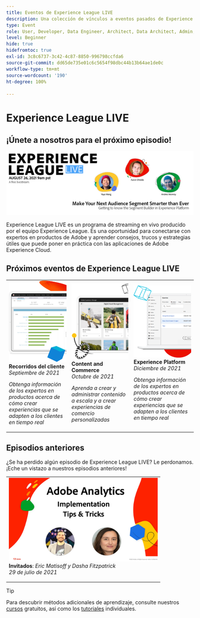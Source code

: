 ```yaml
---
title: Eventos de Experience League LIVE
description: Una colección de vínculos a eventos pasados de Experience League LIVE
type: Event
role: User, Developer, Data Engineer, Architect, Data Architect, Admin, Leader
level: Beginner
hide: true
hidefromtoc: true
exl-id: 3c8c6737-3c42-4c87-8850-996798ccfda6
source-git-commit: dd65de735e01c6c5654f98dbc44b13b64ae1de0c
workflow-type: tm+mt
source-wordcount: '190'
ht-degree: 100%

---
```


# Experience League LIVE

## ¡Únete a nosotros para el próximo episodio!

<a href="https://www.youtube.com/watch?v=rogVKsTFbWk"><img alt="al hacer clic se le dirigirá al vestíbulo de YouTube para Experience League Live" src="assets/1440x492.png" /></a>

Experience League LIVE es un programa de streaming en vivo producido por el equipo Experience League.  Es una oportunidad para conectarse con expertos en productos de Adobe y aprender consejos, trucos y estrategias útiles que puede poner en práctica con las aplicaciones de Adobe Experience Cloud.


## Próximos eventos de Experience League LIVE

<table>
<tr>
  <td>
      <img alt="Servicios de contenido" src="./assets/journeys.png" />
     <div>
          <strong>Recorridos del cliente</strong>
     </div>
     <div>
          <em>Septiembre de 2021</em>
     </div>
    <p>
    <em>Obtenga información de los expertos en productos acerca de cómo crear experiencias que se adapten a los clientes en tiempo real</em>
    <p>
  </td>
  <td>
      <img alt="Servicios de contenido" src="./assets/content.png" />
     <div>
          <strong>Content and Commerce</strong>
     <div>
          <em>Octubre de 2021</em>
     </div>
     </div>
    <p>
    <em>Aprenda a crear y administrar contenido a escala y a crear experiencias de comercio personalizadas</em>
    <p>
  </td>
  <td>
      <img alt="Servicios de contenido" src="./assets/platform.png" />
     <div>
          <strong>Experience Platform</strong>
     </div>
     <div>
          <em>Diciembre de 2021</em>
     </div>    
    <p>
    <em>Obtenga información de los expertos en productos acerca de cómo crear experiencias que se adapten a los clientes en tiempo real</em>
    <p>
  </td>
</tr>
</table>


## Episodios anteriores

¿Se ha perdido algún episodio de Experience League LIVE? Le perdonamos. ¡Eche un vistazo a nuestros episodios anteriores!

<table>
<tr>

<td>
    <a href="https://www.youtube.com/watch?v=lxOvLCzEGBI">
      <img height="225" width="400" alt="Experience League LIVE" src="assets/exl-live-after2.jpg" />
    </a>
     <div>
          <strong>Invitados</strong>: <i>Eric Matisoff y Dasha Fitzpatrick</i>
     </div>
     <div>
          <em>29 de julio de 2021</em>
     </div>    
    <p>
    <em></em>
    <p>
  </td>
</tr>
</table>

>[!TIP]
>
>Para descubrir métodos adicionales de aprendizaje, consulte nuestros [cursos](https://experienceleague.adobe.com/es?lang=es#dashboard/learning) gratuitos, así como los [tutoriales](https://experienceleague.adobe.com/docs/home-tutorials.html?lang=es) individuales.
